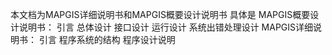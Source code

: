 本文档为MAPGIS详细说明书和MAPGIS概要设计说明书
具体是
MAPGIS概要设计说明书：
引言
总体设计
接口设计
运行设计
系统出错处理设计
MAPGIS详细说明书：
引言
程序系统的结构
程序设计说明
